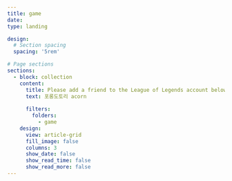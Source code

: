 ```yaml
---
title: game
date: 
type: landing

design:
  # Section spacing
  spacing: '5rem'

# Page sections
sections:
  - block: collection
    content:
      title: Please add a friend to the League of Legends account below and send me a message!
      text: 포롱도토리 acorn
      
      filters:
        folders:
          - game
    design:
      view: article-grid
      fill_image: false
      columns: 3
      show_date: false
      show_read_time: false
      show_read_more: false
---
```

